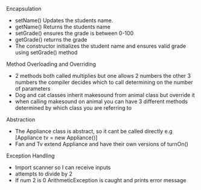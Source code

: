 Encapsulation
- setName() Updates the students name.
- getName() Returns the students name
- setGrade() ensures the grade is between 0-100
- getGrade() returns the grade
- The constructor initializes the student name and ensures valid grade using setGrade() method

Method Overloading and Overriding
- 2 methods both called multiplies but one allows 2 numbers the other 3 numbers the compiler decides which to call determining on the number of parameters
- Dog and cat classes inherit makesound from animal class but override it
- when calling makesound on animal you can have 3 different methods determined by which class you are referring to

Abstraction
- The Appliance class is abstract, so it cant be called directly e.g [Appliance tv = new Appliance()] 
- Fan and Tv extend Appliance and have their own versions of turnOn()

Exception Handling
- Import scanner so I can receive inputs
- attempts to divide by 2
- If num 2 is 0 ArithmeticException is caught and prints error message
